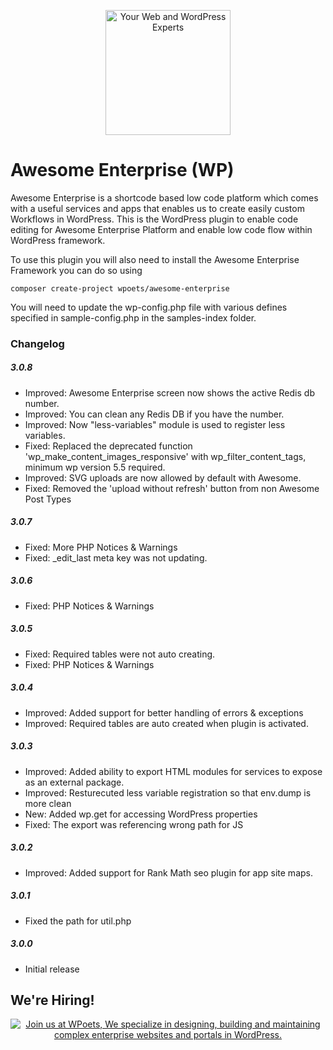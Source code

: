 <p align="center">
	<a href="https://www.wpoets.com/" target="_blank"><img width="200"src="https://www.wpoets.com/wp-content/uploads/2018/05/WPoets-logo-1.svg" alt='Your Web and WordPress Experts'></a>
</p>

# Awesome Enterprise (WP)

Awesome Enterprise is a shortcode based low code platform which comes with a useful services and apps that enables us to create easily custom Workflows in WordPress. This is the WordPress plugin to enable code editing for Awesome Enterprise Platform and enable low code flow within WordPress framework.

To use this plugin you will also need to install the Awesome Enterprise Framework you can do so using

`composer create-project wpoets/awesome-enterprise`

You will need to update the wp-config.php file with various defines specified in sample-config.php in the samples-index folder.


### Changelog 

##### 3.0.8
* Improved: Awesome Enterprise screen now shows the active Redis db number.
* Improved: You can clean any Redis DB if you have the number.
* Improved: Now "less-variables" module is used to register less variables.
* Fixed: Replaced the deprecated function 'wp_make_content_images_responsive' with wp_filter_content_tags, minimum wp version 5.5 required.
* Improved: SVG uploads are now allowed by default with Awesome.
* Fixed: Removed the 'upload without refresh' button from non Awesome Post Types

##### 3.0.7 
* Fixed: More PHP Notices & Warnings
* Fixed: _edit_last meta key was not updating.
 
##### 3.0.6 
* Fixed: PHP Notices & Warnings

##### 3.0.5 
* Fixed: Required tables were not auto creating.
* Fixed: PHP Notices & Warnings

##### 3.0.4  
* Improved: Added support for better handling of errors & exceptions
* Improved: Required tables are auto created when plugin is activated.

##### 3.0.3  
* Improved: Added ability to export HTML modules for services to expose as an external package.
* Improved: Resturecuted less variable registration so that env.dump is more clean
* New: Added wp.get for accessing WordPress properties
* Fixed: The export was referencing wrong path for JS

##### 3.0.2  
* Improved: Added support for Rank Math seo plugin for app site maps. 

##### 3.0.1  
* Fixed the path for util.php 

##### 3.0.0  
* Initial release

## We're Hiring!

<p align="center">
<a href="https://www.wpoets.com/careers/"><img src="https://www.wpoets.com/wp-content/uploads/2020/11/work-with-us_1776x312.png" alt="Join us at WPoets, We specialize in designing, building and maintaining complex enterprise websites and portals in WordPress."></a>
</p>
